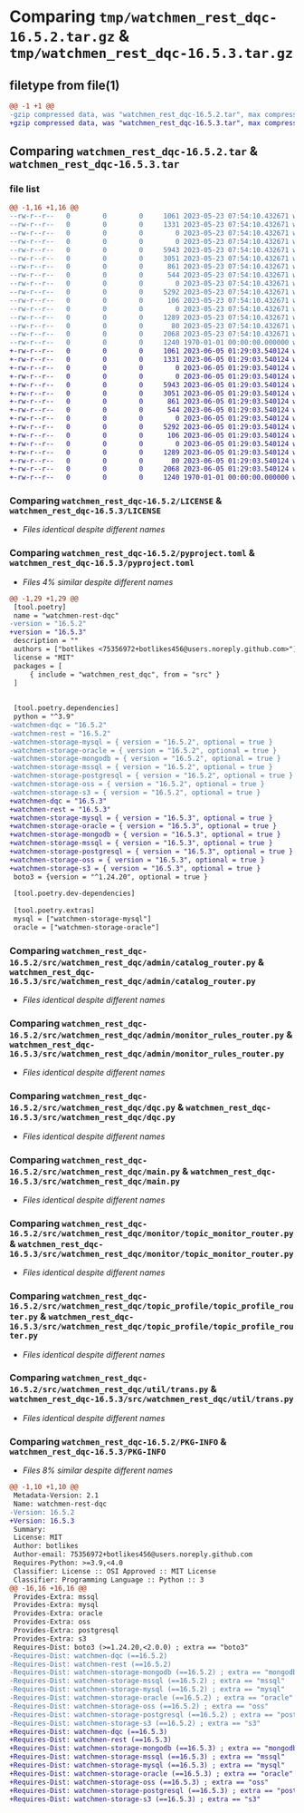 # Comparing `tmp/watchmen_rest_dqc-16.5.2.tar.gz` & `tmp/watchmen_rest_dqc-16.5.3.tar.gz`

## filetype from file(1)

```diff
@@ -1 +1 @@
-gzip compressed data, was "watchmen_rest_dqc-16.5.2.tar", max compression
+gzip compressed data, was "watchmen_rest_dqc-16.5.3.tar", max compression
```

## Comparing `watchmen_rest_dqc-16.5.2.tar` & `watchmen_rest_dqc-16.5.3.tar`

### file list

```diff
@@ -1,16 +1,16 @@
--rw-r--r--   0        0        0     1061 2023-05-23 07:54:10.432671 watchmen_rest_dqc-16.5.2/LICENSE
--rw-r--r--   0        0        0     1331 2023-05-23 07:54:10.432671 watchmen_rest_dqc-16.5.2/pyproject.toml
--rw-r--r--   0        0        0        0 2023-05-23 07:54:10.432671 watchmen_rest_dqc-16.5.2/src/watchmen_rest_dqc/__init__.py
--rw-r--r--   0        0        0        0 2023-05-23 07:54:10.432671 watchmen_rest_dqc-16.5.2/src/watchmen_rest_dqc/admin/__init__.py
--rw-r--r--   0        0        0     5943 2023-05-23 07:54:10.432671 watchmen_rest_dqc-16.5.2/src/watchmen_rest_dqc/admin/catalog_router.py
--rw-r--r--   0        0        0     3051 2023-05-23 07:54:10.432671 watchmen_rest_dqc-16.5.2/src/watchmen_rest_dqc/admin/monitor_rules_router.py
--rw-r--r--   0        0        0      861 2023-05-23 07:54:10.432671 watchmen_rest_dqc-16.5.2/src/watchmen_rest_dqc/dqc.py
--rw-r--r--   0        0        0      544 2023-05-23 07:54:10.432671 watchmen_rest_dqc-16.5.2/src/watchmen_rest_dqc/main.py
--rw-r--r--   0        0        0        0 2023-05-23 07:54:10.432671 watchmen_rest_dqc-16.5.2/src/watchmen_rest_dqc/monitor/__init__.py
--rw-r--r--   0        0        0     5292 2023-05-23 07:54:10.432671 watchmen_rest_dqc-16.5.2/src/watchmen_rest_dqc/monitor/topic_monitor_router.py
--rw-r--r--   0        0        0      106 2023-05-23 07:54:10.432671 watchmen_rest_dqc-16.5.2/src/watchmen_rest_dqc/settings.py
--rw-r--r--   0        0        0        0 2023-05-23 07:54:10.432671 watchmen_rest_dqc-16.5.2/src/watchmen_rest_dqc/topic_profile/__init__.py
--rw-r--r--   0        0        0     1289 2023-05-23 07:54:10.432671 watchmen_rest_dqc-16.5.2/src/watchmen_rest_dqc/topic_profile/topic_profile_router.py
--rw-r--r--   0        0        0       80 2023-05-23 07:54:10.432671 watchmen_rest_dqc-16.5.2/src/watchmen_rest_dqc/util/__init__.py
--rw-r--r--   0        0        0     2068 2023-05-23 07:54:10.432671 watchmen_rest_dqc-16.5.2/src/watchmen_rest_dqc/util/trans.py
--rw-r--r--   0        0        0     1240 1970-01-01 00:00:00.000000 watchmen_rest_dqc-16.5.2/PKG-INFO
+-rw-r--r--   0        0        0     1061 2023-06-05 01:29:03.540124 watchmen_rest_dqc-16.5.3/LICENSE
+-rw-r--r--   0        0        0     1331 2023-06-05 01:29:03.540124 watchmen_rest_dqc-16.5.3/pyproject.toml
+-rw-r--r--   0        0        0        0 2023-06-05 01:29:03.540124 watchmen_rest_dqc-16.5.3/src/watchmen_rest_dqc/__init__.py
+-rw-r--r--   0        0        0        0 2023-06-05 01:29:03.540124 watchmen_rest_dqc-16.5.3/src/watchmen_rest_dqc/admin/__init__.py
+-rw-r--r--   0        0        0     5943 2023-06-05 01:29:03.540124 watchmen_rest_dqc-16.5.3/src/watchmen_rest_dqc/admin/catalog_router.py
+-rw-r--r--   0        0        0     3051 2023-06-05 01:29:03.540124 watchmen_rest_dqc-16.5.3/src/watchmen_rest_dqc/admin/monitor_rules_router.py
+-rw-r--r--   0        0        0      861 2023-06-05 01:29:03.540124 watchmen_rest_dqc-16.5.3/src/watchmen_rest_dqc/dqc.py
+-rw-r--r--   0        0        0      544 2023-06-05 01:29:03.540124 watchmen_rest_dqc-16.5.3/src/watchmen_rest_dqc/main.py
+-rw-r--r--   0        0        0        0 2023-06-05 01:29:03.540124 watchmen_rest_dqc-16.5.3/src/watchmen_rest_dqc/monitor/__init__.py
+-rw-r--r--   0        0        0     5292 2023-06-05 01:29:03.540124 watchmen_rest_dqc-16.5.3/src/watchmen_rest_dqc/monitor/topic_monitor_router.py
+-rw-r--r--   0        0        0      106 2023-06-05 01:29:03.540124 watchmen_rest_dqc-16.5.3/src/watchmen_rest_dqc/settings.py
+-rw-r--r--   0        0        0        0 2023-06-05 01:29:03.540124 watchmen_rest_dqc-16.5.3/src/watchmen_rest_dqc/topic_profile/__init__.py
+-rw-r--r--   0        0        0     1289 2023-06-05 01:29:03.540124 watchmen_rest_dqc-16.5.3/src/watchmen_rest_dqc/topic_profile/topic_profile_router.py
+-rw-r--r--   0        0        0       80 2023-06-05 01:29:03.540124 watchmen_rest_dqc-16.5.3/src/watchmen_rest_dqc/util/__init__.py
+-rw-r--r--   0        0        0     2068 2023-06-05 01:29:03.540124 watchmen_rest_dqc-16.5.3/src/watchmen_rest_dqc/util/trans.py
+-rw-r--r--   0        0        0     1240 1970-01-01 00:00:00.000000 watchmen_rest_dqc-16.5.3/PKG-INFO
```

### Comparing `watchmen_rest_dqc-16.5.2/LICENSE` & `watchmen_rest_dqc-16.5.3/LICENSE`

 * *Files identical despite different names*

### Comparing `watchmen_rest_dqc-16.5.2/pyproject.toml` & `watchmen_rest_dqc-16.5.3/pyproject.toml`

 * *Files 4% similar despite different names*

```diff
@@ -1,29 +1,29 @@
 [tool.poetry]
 name = "watchmen-rest-dqc"
-version = "16.5.2"
+version = "16.5.3"
 description = ""
 authors = ["botlikes <75356972+botlikes456@users.noreply.github.com>"]
 license = "MIT"
 packages = [
     { include = "watchmen_rest_dqc", from = "src" }
 ]
 
 
 [tool.poetry.dependencies]
 python = "^3.9"
-watchmen-dqc = "16.5.2"
-watchmen-rest = "16.5.2"
-watchmen-storage-mysql = { version = "16.5.2", optional = true }
-watchmen-storage-oracle = { version = "16.5.2", optional = true }
-watchmen-storage-mongodb = { version = "16.5.2", optional = true }
-watchmen-storage-mssql = { version = "16.5.2", optional = true }
-watchmen-storage-postgresql = { version = "16.5.2", optional = true }
-watchmen-storage-oss = { version = "16.5.2", optional = true }
-watchmen-storage-s3 = { version = "16.5.2", optional = true }
+watchmen-dqc = "16.5.3"
+watchmen-rest = "16.5.3"
+watchmen-storage-mysql = { version = "16.5.3", optional = true }
+watchmen-storage-oracle = { version = "16.5.3", optional = true }
+watchmen-storage-mongodb = { version = "16.5.3", optional = true }
+watchmen-storage-mssql = { version = "16.5.3", optional = true }
+watchmen-storage-postgresql = { version = "16.5.3", optional = true }
+watchmen-storage-oss = { version = "16.5.3", optional = true }
+watchmen-storage-s3 = { version = "16.5.3", optional = true }
 boto3 = {version = "^1.24.20", optional = true }
 
 [tool.poetry.dev-dependencies]
 
 [tool.poetry.extras]
 mysql = ["watchmen-storage-mysql"]
 oracle = ["watchmen-storage-oracle"]
```

### Comparing `watchmen_rest_dqc-16.5.2/src/watchmen_rest_dqc/admin/catalog_router.py` & `watchmen_rest_dqc-16.5.3/src/watchmen_rest_dqc/admin/catalog_router.py`

 * *Files identical despite different names*

### Comparing `watchmen_rest_dqc-16.5.2/src/watchmen_rest_dqc/admin/monitor_rules_router.py` & `watchmen_rest_dqc-16.5.3/src/watchmen_rest_dqc/admin/monitor_rules_router.py`

 * *Files identical despite different names*

### Comparing `watchmen_rest_dqc-16.5.2/src/watchmen_rest_dqc/dqc.py` & `watchmen_rest_dqc-16.5.3/src/watchmen_rest_dqc/dqc.py`

 * *Files identical despite different names*

### Comparing `watchmen_rest_dqc-16.5.2/src/watchmen_rest_dqc/main.py` & `watchmen_rest_dqc-16.5.3/src/watchmen_rest_dqc/main.py`

 * *Files identical despite different names*

### Comparing `watchmen_rest_dqc-16.5.2/src/watchmen_rest_dqc/monitor/topic_monitor_router.py` & `watchmen_rest_dqc-16.5.3/src/watchmen_rest_dqc/monitor/topic_monitor_router.py`

 * *Files identical despite different names*

### Comparing `watchmen_rest_dqc-16.5.2/src/watchmen_rest_dqc/topic_profile/topic_profile_router.py` & `watchmen_rest_dqc-16.5.3/src/watchmen_rest_dqc/topic_profile/topic_profile_router.py`

 * *Files identical despite different names*

### Comparing `watchmen_rest_dqc-16.5.2/src/watchmen_rest_dqc/util/trans.py` & `watchmen_rest_dqc-16.5.3/src/watchmen_rest_dqc/util/trans.py`

 * *Files identical despite different names*

### Comparing `watchmen_rest_dqc-16.5.2/PKG-INFO` & `watchmen_rest_dqc-16.5.3/PKG-INFO`

 * *Files 8% similar despite different names*

```diff
@@ -1,10 +1,10 @@
 Metadata-Version: 2.1
 Name: watchmen-rest-dqc
-Version: 16.5.2
+Version: 16.5.3
 Summary: 
 License: MIT
 Author: botlikes
 Author-email: 75356972+botlikes456@users.noreply.github.com
 Requires-Python: >=3.9,<4.0
 Classifier: License :: OSI Approved :: MIT License
 Classifier: Programming Language :: Python :: 3
@@ -16,16 +16,16 @@
 Provides-Extra: mssql
 Provides-Extra: mysql
 Provides-Extra: oracle
 Provides-Extra: oss
 Provides-Extra: postgresql
 Provides-Extra: s3
 Requires-Dist: boto3 (>=1.24.20,<2.0.0) ; extra == "boto3"
-Requires-Dist: watchmen-dqc (==16.5.2)
-Requires-Dist: watchmen-rest (==16.5.2)
-Requires-Dist: watchmen-storage-mongodb (==16.5.2) ; extra == "mongodb"
-Requires-Dist: watchmen-storage-mssql (==16.5.2) ; extra == "mssql"
-Requires-Dist: watchmen-storage-mysql (==16.5.2) ; extra == "mysql"
-Requires-Dist: watchmen-storage-oracle (==16.5.2) ; extra == "oracle"
-Requires-Dist: watchmen-storage-oss (==16.5.2) ; extra == "oss"
-Requires-Dist: watchmen-storage-postgresql (==16.5.2) ; extra == "postgresql"
-Requires-Dist: watchmen-storage-s3 (==16.5.2) ; extra == "s3"
+Requires-Dist: watchmen-dqc (==16.5.3)
+Requires-Dist: watchmen-rest (==16.5.3)
+Requires-Dist: watchmen-storage-mongodb (==16.5.3) ; extra == "mongodb"
+Requires-Dist: watchmen-storage-mssql (==16.5.3) ; extra == "mssql"
+Requires-Dist: watchmen-storage-mysql (==16.5.3) ; extra == "mysql"
+Requires-Dist: watchmen-storage-oracle (==16.5.3) ; extra == "oracle"
+Requires-Dist: watchmen-storage-oss (==16.5.3) ; extra == "oss"
+Requires-Dist: watchmen-storage-postgresql (==16.5.3) ; extra == "postgresql"
+Requires-Dist: watchmen-storage-s3 (==16.5.3) ; extra == "s3"
```

